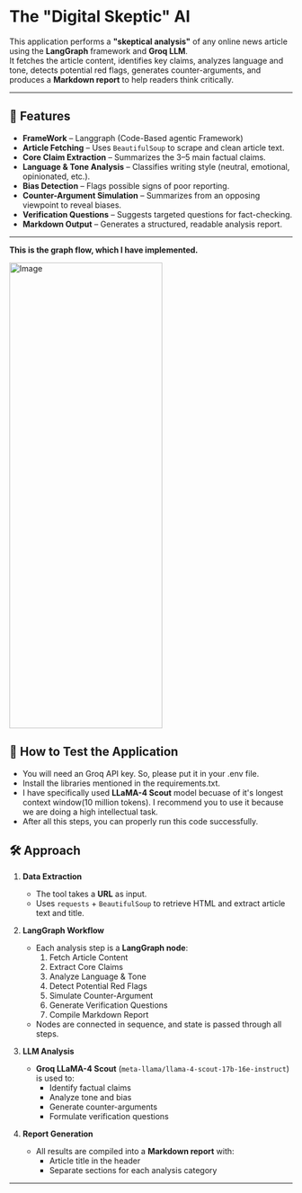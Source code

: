 # The "Digital Skeptic" AI
This application performs a **"skeptical analysis"** of any online news article using the **LangGraph** framework and **Groq LLM**.  
It fetches the article content, identifies key claims, analyzes language and tone, detects potential red flags, generates counter-arguments, and produces a **Markdown report** to help readers think critically.

---

## 📌 Features
- **FrameWork** – Langgraph (Code-Based agentic Framework)
- **Article Fetching** – Uses `BeautifulSoup` to scrape and clean article text.
- **Core Claim Extraction** – Summarizes the 3–5 main factual claims.
- **Language & Tone Analysis** – Classifies writing style (neutral, emotional, opinionated, etc.).
- **Bias Detection** – Flags possible signs of poor reporting.
- **Counter-Argument Simulation** – Summarizes from an opposing viewpoint to reveal biases.
- **Verification Questions** – Suggests targeted questions for fact-checking.
- **Markdown Output** – Generates a structured, readable analysis report.

---

**This is the graph flow, which I have implemented.**

<img width="272" height="829" alt="Image" src="https://github.com/user-attachments/assets/159b80c0-3c5f-48e2-bd2b-69d4a42495c7" />

## 🚀 How to Test the Application
- You will need an Groq API key. So, please put it in your .env file.
- Install the libraries mentioned in the requirements.txt.
- I have specifically used **LLaMA-4 Scout** model becuase of it's longest context window(10 million tokens). I recommend you to use it because we are doing a high intellectual task.
- After all this steps, you can properly run this code successfully.


## 🛠️ Approach

1. **Data Extraction**  
   - The tool takes a **URL** as input.
   - Uses `requests` + `BeautifulSoup` to retrieve HTML and extract article text and title.

2. **LangGraph Workflow**  
   - Each analysis step is a **LangGraph node**:
     1. Fetch Article Content
     2. Extract Core Claims
     3. Analyze Language & Tone
     4. Detect Potential Red Flags
     5. Simulate Counter-Argument
     6. Generate Verification Questions
     7. Compile Markdown Report
   - Nodes are connected in sequence, and state is passed through all steps.

3. **LLM Analysis**  
   - **Groq LLaMA-4 Scout** (`meta-llama/llama-4-scout-17b-16e-instruct`) is used to:
     - Identify factual claims
     - Analyze tone and bias
     - Generate counter-arguments
     - Formulate verification questions

4. **Report Generation**  
   - All results are compiled into a **Markdown report** with:
     - Article title in the header
     - Separate sections for each analysis category

---

